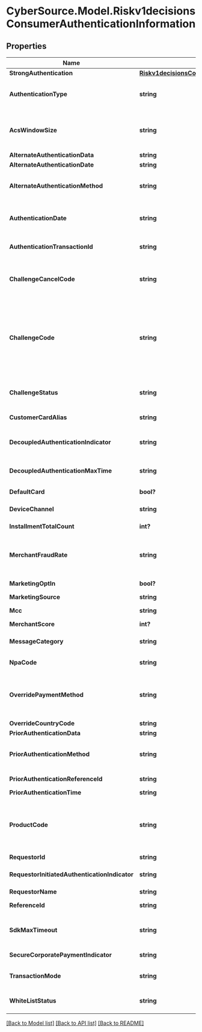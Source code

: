 # CyberSource.Model.Riskv1decisionsConsumerAuthenticationInformation
## Properties

Name | Type | Description | Notes
------------ | ------------- | ------------- | -------------
**StrongAuthentication** | [**Riskv1decisionsConsumerAuthenticationInformationStrongAuthentication**](Riskv1decisionsConsumerAuthenticationInformationStrongAuthentication.md) |  | [optional] 
**AuthenticationType** | **string** | Indicates the type of authentication that will be used to challenge the card holder.  Possible Values:  01 - Static  02 - Dynamic  03 - OOB (Out of Band)  04 - Decoupled **NOTE**:  EMV 3-D Secure version 2.1.0 supports values 01-03.  Version 2.2.0 supports values 01-04.  Decoupled authentication is not supported at this time.  | [optional] 
**AcsWindowSize** | **string** | An override field that a merchant can pass in to set the challenge window size to display to the end cardholder.  The ACS (Active Control Server) will reply with content that is formatted appropriately to this window size to allow for the best user experience.  The sizes are width x height in pixels of the window displayed in the cardholder browser window.  01 - 250x400  02 - 390x400  03 - 500x600  04 - 600x400  05 - Full page  | [optional] 
**AlternateAuthenticationData** | **string** | Data that documents and supports a specific authentication process.  | [optional] 
**AlternateAuthenticationDate** | **string** | Date and time in UTC of the cardholder authentication. Format: YYYYMMDDHHMM  | [optional] 
**AlternateAuthenticationMethod** | **string** | Mechanism used by the cardholder to authenticate to the 3D Secure requestor. Possible values: - &#x60;01&#x60;: No authentication occurred - &#x60;02&#x60;: Login using merchant system credentials - &#x60;03&#x60;: Login using Federated ID - &#x60;04&#x60;: Login using issuer credentials - &#x60;05&#x60;: Login using third-party authenticator - &#x60;06&#x60;: Login using FIDO Authenticator  | [optional] 
**AuthenticationDate** | **string** | The date/time of the authentication at the 3DS servers. RISK update authorization service in auth request payload with value returned in &#x60;consumerAuthenticationInformation.alternateAuthenticationData&#x60; if merchant calls via CYBS or field can be provided by merchant in authorization request if calling an external 3DS provider.  | [optional] 
**AuthenticationTransactionId** | **string** | Payer authentication transaction identifier passed to link the check enrollment and validate authentication messages. **Note**: Required for Standard integration for enroll service. Required for Hybrid integration for validate service.  | [optional] 
**ChallengeCancelCode** | **string** | An indicator as to why the transaction was canceled. Possible Values:  - &#x60;01&#x60;: Cardholder selected Cancel. - &#x60;02&#x60;: Reserved for future EMVCo use (values invalid until defined by EMVCo). - &#x60;03&#x60;: Transaction Timed Out—Decoupled Authentication - &#x60;04&#x60;: Transaction timed out at ACS—other timeouts - &#x60;05&#x60;: Transaction Timed out at ACS - First CReq not received by ACS - &#x60;06&#x60;: Transaction Error - &#x60;07&#x60;: Unknown - &#x60;08&#x60;: Transaction Timed Out at SDK  | [optional] 
**ChallengeCode** | **string** | Possible values: - &#x60;01&#x60;: No preference - &#x60;02&#x60;: No challenge request - &#x60;03&#x60;: Challenge requested (3D Secure requestor preference) - &#x60;04&#x60;: Challenge requested (mandate) - &#x60;05&#x60;: No challenge requested (transactional risk analysis is already performed) - &#x60;06&#x60;: No challenge requested (Data share only) - &#x60;07&#x60;: No challenge requested (strong consumer authentication is already performed) - &#x60;08&#x60;: No challenge requested (utilize whitelist exemption if no challenge required) - &#x60;09&#x60;: Challenge requested (whitelist prompt requested if challenge required) **Note** This field will default to &#x60;01&#x60; on merchant configuration and can be overridden by the merchant. EMV 3D Secure version 2.1.0 supports values &#x60;01-04&#x60;. Version 2.2.0 supports values &#x60;01-09&#x60;.  For details, see &#x60;pa_challenge_code&#x60; field description in [CyberSource Payer Authentication Using the SCMP API.] (https://apps.cybersource.com/library/documentation/dev_guides/Payer_Authentication_SCMP_API/html)  | [optional] 
**ChallengeStatus** | **string** | The &#x60;consumerAuthenticationInformation.challengeCode&#x60; indicates the authentication type/level, or challenge, that was presented to the cardholder at checkout by the merchant when calling the Carte Bancaire 3DS servers via CYBS RISK services. It conveys to the issuer the alternative authentication methods that the consumer used.  | [optional] 
**CustomerCardAlias** | **string** | An alias that uniquely identifies the customer&#39;s account and credit card on file. Note This field is required if Tokenization is enabled in the merchant profile settings.  | [optional] 
**DecoupledAuthenticationIndicator** | **string** | Indicates whether the 3DS Requestor requests the ACS to utilize Decoupled Authentication and agrees to utilize Decoupled Authentication if the ACS confirms its use.  Possible Values:  Y - Decoupled Authentication is supported and preferred if challenge is necessary  N - Do not use Decoupled Authentication  **Default Value**: N  | [optional] 
**DecoupledAuthenticationMaxTime** | **string** | Indicates the maximum amount of time that the 3DS Requestor will wait for an ACS (Active control server) to provide the results of a Decoupled Authentication transaction (in minutes). Possible Values: Numeric values between 1 and 10080 accepted.  | [optional] 
**DefaultCard** | **bool?** | Indicates that the card being used is the one designated as the primary payment card for purchase. Recommended for Discover ProtectBuy.  | [optional] 
**DeviceChannel** | **string** | Determines the channel that the transaction came through. Possible Values: SDK/Browser/3RI. 3RI - 3DS request initiated.  | [optional] 
**InstallmentTotalCount** | **int?** | An integer value greater than 1 indicating the max number of permitted authorizations for installment payments. **Note** This is required if the merchant and cardholder have agreed to installment payments.  | [optional] 
**MerchantFraudRate** | **string** | Calculated by merchants as per PSD2** RTS** (EEA** card fraud divided by all EEA card volumes). Possible Values: 1 &#x3D; Represents fraud rate &lt;&#x3D;1  2 &#x3D; Represents fraud rate &gt;1 and &lt;&#x3D;6  3 &#x3D; Represents fraud rate &gt;6 and &lt;&#x3D;13  4 &#x3D; Represents fraud rate &gt;13 and &lt;&#x3D;25  5 &#x3D; Represents fraud rate &gt;25  EEA** &#x3D; European Economic Area RTS** &#x3D; Regulatory Technical Standards PSD2** &#x3D; Payment Services Directive  | [optional] 
**MarketingOptIn** | **bool?** | Indicates whether the customer has opted in for marketing offers. Recommended for Discover ProtectBuy.  | [optional] 
**MarketingSource** | **string** | Indicates origin of the marketing offer. Recommended for Discover ProtectBuy.  | [optional] 
**Mcc** | **string** | Merchant category code. **Important** Required only for Visa Secure transactions in Brazil. Do not use this request field for any other types of transactions.  | [optional] 
**MerchantScore** | **int?** | Risk Score provided by merchants. This is specific for CB transactions.  | [optional] 
**MessageCategory** | **string** | Category of the message for a specific use case. Possible values:  - &#x60;01&#x60;: PA- payment authentication - &#x60;02&#x60;: NPA- non-payment authentication - &#x60;03-79&#x60;: Reserved for EMVCo future use (values invalid until defined by EMVCo) - &#x60;80-99&#x60;: Reserved for DS use  | [optional] 
**NpaCode** | **string** | Non-Payer Authentication Indicator. Possible values: - &#x60;01&#x60;: Add card - &#x60;02&#x60;: Maintain card information - &#x60;03&#x60;: Cardholder verification for EMV token - &#x60;04-80&#x60; Reserved for EMVCo - &#x60;80-90&#x60; Reserved DS  | [optional] 
**OverridePaymentMethod** | **string** | Specifies the Brazilian payment account type used for the transaction. This field overrides other payment types that might be specified in the request. Use one of the following values for this field: - &#x60;NA&#x60;: Not applicable. Do not override other payment types that are specified in the request. - &#x60;CR&#x60;: Credit card. - &#x60;DB&#x60;: Debit card. - &#x60;VSAVR&#x60;: Visa Vale Refeicao - &#x60;VSAVA&#x60;: Visa Vale Alimentacao **Important** Required only for Visa Secure transactions in Brazil. Do not use this request field for any other types of transactions.  | [optional] 
**OverrideCountryCode** | **string** | Two-character ISO standard Country Codes.  | [optional] 
**PriorAuthenticationData** | **string** | This field carry data that the ACS can use to verify the authentication process.  | [optional] 
**PriorAuthenticationMethod** | **string** | Mechanism used by the Cardholder to previously authenticate to the 3DS Requestor.  01 - Frictionless authentication occurred by ACS  02 - Cardholder challenge occurred by ACS  03 - AVS verified  04 - Other issuer methods  05-79 - Reserved for EMVCo future use (values invalid until defined by EMVCo)  80-99 - Reserved for DS use  | [optional] 
**PriorAuthenticationReferenceId** | **string** | This data element contains a ACS Transaction ID for a prior authenticated transaction. For example, the first recurring transaction that was authenticated with the cardholder  | [optional] 
**PriorAuthenticationTime** | **string** | Date and time in UTC of the prior cardholder authentication. Format – YYYYMMDDHHMM  | [optional] 
**ProductCode** | **string** | Specifies the product code, which designates the type of transaction. Specify one of the following values for this field: - AIR: Airline purchase Important Required for American Express SafeKey (U.S.). - &#x60;ACC&#x60;: Accommodation Rental - &#x60;ACF&#x60;: Account funding - &#x60;CHA&#x60;: Check acceptance - &#x60;DIG&#x60;: Digital Goods - &#x60;DSP&#x60;: Cash Dispensing - &#x60;GAS&#x60;: Fuel - &#x60;GEN&#x60;: General Retail - &#x60;LUX&#x60;: Luxury Retail - &#x60;PAL&#x60;: Prepaid activation and load - &#x60;PHY&#x60;: Goods or services purchase - &#x60;QCT&#x60;: Quasi-cash transaction - &#x60;REN&#x60;: Car Rental - &#x60;RES&#x60;: Restaurant - &#x60;SVC&#x60;: Services - &#x60;TBD&#x60;: Other - &#x60;TRA&#x60;: Travel **Important** Required for Visa Secure transactions in Brazil. Do not use this request field for any other types of transactions.  | [optional] 
**RequestorId** | **string** | Cardinal&#39;s directory server assigned 3DS Requestor ID value | [optional] 
**RequestorInitiatedAuthenticationIndicator** | **string** | Indicates the type of 3RI request.  Possible Values:  01 - Recurring transaction  02 - Installment transaction  03 - Add card  04 - Maintain card  05 - Account verification  06 - Split/delayed shipment  07 - Top-up  08 - Mail Order  09 - Telephone Order  10 - Whitelist status check  11 - Other payment  | [optional] 
**RequestorName** | **string** | Cardinal&#39;s directory server assigned 3DS Requestor Name value | [optional] 
**ReferenceId** | **string** | Reference ID that corresponds to the device fingerprinting data that was collected previously. Note Required for Hybrid integration.  | [optional] 
**SdkMaxTimeout** | **string** | This field indicates the maximum amount of time for all 3DS 2.0 messages to be communicated between all components (in minutes).  Possible Values:  Greater than or equal to 05 (05 is the minimum timeout to set)  Cardinal Default is set to 15  NOTE: This field is a required 3DS 2.0 field and Cardinal sends in a default of 15 if nothing is passed  | [optional] 
**SecureCorporatePaymentIndicator** | **string** | Indicates dedicated payment processes and procedures were used, potential secure corporate payment exemption applies. Possible Values : 0/1  | [optional] 
**TransactionMode** | **string** | Transaction mode identifier. Identifies the channel from which the transaction originates. Possible values:  - &#x60;M&#x60;: MOTO (Mail Order Telephone Order) - &#x60;R&#x60;: Retail - &#x60;S&#x60;: eCommerce - &#x60;P&#x60;: Mobile Device - &#x60;T&#x60;: Tablet  | [optional] 
**WhiteListStatus** | **string** | Enables the communication of trusted beneficiary/whitelist status between the ACS, the DS and the 3DS Requestor.  Possible Values:  Y - 3DS Requestor is whitelisted by cardholder  N - 3DS Requestor is not whitelisted by cardholder  | [optional] 

[[Back to Model list]](../README.md#documentation-for-models) [[Back to API list]](../README.md#documentation-for-api-endpoints) [[Back to README]](../README.md)

